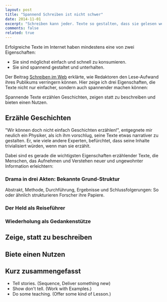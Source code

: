 ```yaml
---
layout: post
title: "Spannend Schreiben ist nicht schwer"
date: 2014-11-01
excerpt: "Schreiben kann jeder. Texte so gestalten, dass sie gelesen werden, fällt schwerer. Gerade im Internet, wo jeder Text mit Tausenden konkurrenziert, lohnt sich der Aufwand."
comments: false
related: true
---
```


Erfolgreiche Texte im Internet haben mindestens eine von zwei Eigenschaften:

- Sie sind möglichst einfach und schnell zu konsumieren.
- Sie sind spannend gestaltet und unterhalten.

Der Beitrag [Schreiben im Web](/schreiben-im-web) erklärte, wie Redaktoren den Lese-Aufwand ihres Publikums verringern können. Hier zeige ich drei Eigenschaften, die Texte nicht nur einfacher, sondern auch spannender machen können:

Spannende Texte erzählen Geschichten, zeigen statt zu beschreiben und bieten einen Nutzen.

## Erzähle Geschichten

"Wir können doch nicht einfach Geschichten erzählen!", entgegnete mir neulich ein Physiker, als ich ihm vorschlug, seine Texte etwas narrativer zu gestalten. Er, wie viele andere Experten, befürchtet, dass seine Inhalte trivialisiert würden, wenn man sie erzählt.

Dabei sind es gerade die wichtigsten Eigenschaften erzählender Texte, die Menschen, das Aufnehmen und Verstehen neuer und ungewohnter Information erleichtern: 

### Drama in drei Akten: Bekannte Grund-Struktur
Abstrakt, Methode, Durchführung, Ergebnisse und Schlussfolgerungen: So oder ähnlich strukturieren Forscher ihre Papiere. 

### Der Held als Reiseführer

### Wiederholung als Gedankenstütze



## Zeige, statt zu beschreiben

## Biete einen Nutzen

## Kurz zusammengefasst
- Tell stories. (Sequence, Deliver something new)
- Show don't tell. (Work with Examples.)
- Do some teaching. (Offer some kind of Lesson.)








